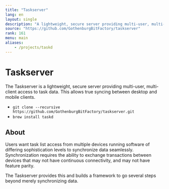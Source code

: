 ```yaml
---
title: "Taskserver"
lang: en
layout: single
description: "A lightweight, secure server providing multi-user, multi-client access to task data"
source: "https://github.com/GothenburgBitFactory/taskserver"
rank: 161
menu: main
aliases:
    - /projects/taskd
---
```

# Taskserver

The Taskserver is a lightweight, secure server providing multi-user, multi-client access to task data.
This allows true syncing between desktop and mobile clients.

* `git clone --recursive https://github.com/GothenburgBitFactory/taskserver.git`
* `brew install taskd`

## About

Users want task list access from multiple devices running software of differing sophistication levels to synchronize data seamlessly.
Synchronization requires the ability to exchange transactions between devices that may not have continuous connectivity, and may not have feature parity.

The Taskserver provides this and builds a framework to go several steps beyond merely synchronizing data.
